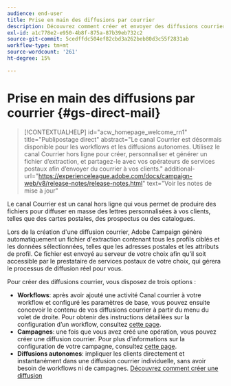 ```yaml
---
audience: end-user
title: Prise en main des diffusions par courrier
description: Découvrez comment créer et envoyer des diffusions courrier avec Adobe Campaign Web
exl-id: a1c778e2-e950-4b8f-875a-87b39eb732c2
source-git-commit: 5cedffdc504ef82cbd3a262beb80d3c55f2831ab
workflow-type: tm+mt
source-wordcount: '261'
ht-degree: 15%

---
```


# Prise en main des diffusions par courrier {#gs-direct-mail}

>[!CONTEXTUALHELP]
>id="acw_homepage_welcome_rn1"
>title="Publipostage direct"
>abstract="Le canal Courrier est désormais disponible pour les workflows et les diffusions autonomes. Utilisez le canal Courrier hors ligne pour créer, personnaliser et générer un fichier d’extraction, et partagez-le avec vos opérateurs de services postaux afin d’envoyer du courrier à vos clients."
>additional-url="https://experienceleague.adobe.com/docs/campaign-web/v8/release-notes/release-notes.html" text="Voir les notes de mise à jour"


Le canal Courrier est un canal hors ligne qui vous permet de produire des fichiers pour diffuser en masse des lettres personnalisées à vos clients, telles que des cartes postales, des prospectus ou des catalogues.

Lors de la création d&#39;une diffusion courrier, Adobe Campaign génère automatiquement un fichier d&#39;extraction contenant tous les profils ciblés et les données sélectionnées, telles que les adresses postales et les attributs de profil. Ce fichier est envoyé au serveur de votre choix afin qu’il soit accessible par le prestataire de services postaux de votre choix, qui gérera le processus de diffusion réel pour vous.

Pour créer des diffusions courrier, vous disposez de trois options :

* **Workflows**: après avoir ajouté une activité Canal courrier à votre workflow et configuré les paramètres de base, vous pouvez ensuite concevoir le contenu de vos diffusions courrier à partir du menu du volet de droite. Pour obtenir des instructions détaillées sur la configuration d’un workflow, consultez [cette page](../workflows/gs-workflow-creation.md).
* **Campagnes**: une fois que vous avez créé une opération, vous pouvez créer une diffusion courrier. Pour plus d’informations sur la configuration de votre campagne, consultez [cette page](../campaigns/gs-campaigns.md).
* **Diffusions autonomes**: impliquer les clients directement et instantanément dans une diffusion courrier individuelle, sans avoir besoin de workflows ni de campagnes. [Découvrez comment créer une diffusion](../msg/gs-deliveries.md)

<!--
<table style="table-layout:fixed"><tr style="border: 0;">
<td>
<a href="create-push.md">
<img alt="Lead" src="assets/do-not-localize/push_create.jpeg">
</a>
<div><a href="create-push.md"><strong>Create a push delivery</strong>
</div>
<p>
</td>
<td>
<a href="content-push.md">
<img alt="Infrequent" src="assets/do-not-localize/push_design.jpeg">
</a>
<div>
<a href="content-push.md"><strong>Design a push delivery<strong></strong></a>
</div>
<p></td>
<td>
<a href="send-push.md">
<img alt="Validation" src="assets/do-not-localize/push_send.jpeg">
</a>
<div>
<a href="send-push.md"><strong>Send a push delivery</strong></a>
</div>
<p>
</td>
<td>
<a href="send-push.md">
<img alt="Validation" src="assets/do-not-localize/push_report.jpeg">
</a>
<div>
<a href="send-push.md"><strong>Push delivery report</strong></a>
</div>
<p>
</td>
</tr></table>
-->
